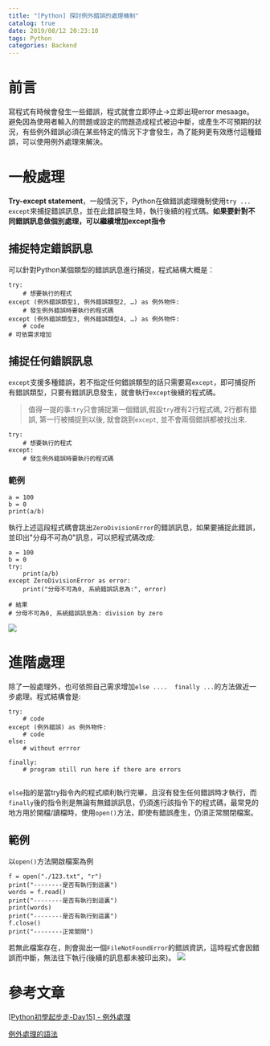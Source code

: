 ```yaml
---
title: "[Python] 探討例外錯誤的處理機制"
catalog: true
date: 2019/08/12 20:23:10
tags: Python
categories: Backend
---
```

<!-- toc -->
# 前言
寫程式有時候會發生一些錯誤，程式就會立即停止->立即出現error mesaage。
避免因為使用者輸入的問題或設定的問題造成程式被迫中斷，或產生不可預期的狀況，有些例外錯誤必須在某些特定的情況下才會發生，為了能夠更有效應付這種錯誤，可以使用例外處理來解決。
<!--more--> 
# 一般處理
**Try-except statement**，一般情況下，Python在做錯誤處理機制使用`try ... except`來捕捉錯誤訊息，並在此錯誤發生時，執行後續的程式碼。**如果要針對不同錯誤訊息做個別處理，可以繼續增加except指令**
## 捕捉特定錯誤訊息
可以針對Python某個類型的錯誤訊息進行捕捉，程式結構大概是：
```python=
try:
    # 想要執行的程式
except (例外錯誤類型1, 例外錯誤類型2, …) as 例外物件:
    # 發生例外錯誤時要執行的程式碼
except (例外錯誤類型3, 例外錯誤類型4, …) as 例外物件:
    # code
# 可依需求增加
```
## 捕捉任何錯誤訊息
`except`支援多種錯誤，若不指定任何錯誤類型的話只需要寫`except`，即可捕捉所有錯誤類型，只要有錯誤訊息發生，就會執行`except`後續的程式碼。
>值得一提的事:`try`只會捕捉第一個錯誤,假設`try`裡有2行程式碼, 2行都有錯誤, 第一行被捕捉到以後, 就會跳到`except`, 並不會兩個錯誤都被找出來.
```python=
try:
    # 想要執行的程式
except:
    # 發生例外錯誤時要執行的程式碼
```
### 範例
```python=
a = 100
b = 0
print(a/b)
```
執行上述這段程式碼會跳出`ZeroDivisionError`的錯誤訊息，如果要捕捉此錯誤，並印出"分母不可為0"訊息，可以把程式碼改成:
```python=
a = 100
b = 0
try:
    print(a/b)
except ZeroDivisionError as error:
    print("分母不可為0, 系統錯誤訊息為:", error)

# 結果
# 分母不可為0, 系統錯誤訊息為: division by zero
```
![](https://i.imgur.com/XpNf6Qs.png)


# 進階處理
除了一般處理外，也可依照自己需求增加`else ....  finally ...`的方法做近一步處理。程式結構會是:
```python=
try:
    # code
except (例外錯誤) as 例外物件:
    # code
else:
    # without errror
   
finally:
    # program still run here if there are errors
    
```
`else`指的是當try指令內的程式順利執行完畢，且沒有發生任何錯誤時才執行，而`finally`後的指令則是無論有無錯誤訊息，仍須進行該指令下的程式碼，最常見的地方用於開檔/讀檔時，使用`open()`方法，即使有錯誤產生，仍須正常關閉檔案。

## 範例
以`open()`方法開啟檔案為例
```python=
f = open("./123.txt", "r")
print("--------是否有執行到這裏")
words = f.read()
print("--------是否有執行到這裏")
print(words)
print("--------是否有執行到這裏")
f.close()
print("--------正常關閉")
```
若無此檔案存在，則會拋出一個`FileNotFoundError`的錯誤資訊，這時程式會因錯誤而中斷，無法往下執行(後續的訊息都未被印出來)。
![](https://i.imgur.com/p7hMz7x.png)

# 參考文章
[[Python初學起步走-Day15] - 例外處理](https://ithelp.ithome.com.tw/articles/10160048)

[例外處理的語法](https://sites.google.com/site/ezpythoncolorcourse/exceptionhandlinggrammar)